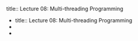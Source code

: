 title:: Lecture 08: Multi-threading Programming

- title:: Lecture 08: Multi-threading Programming
-
-